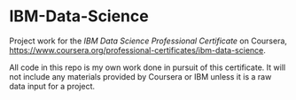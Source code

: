 # IBM-Data-Science
Project work for the *IBM Data Science Professional Certificate* on Coursera, 
https://www.coursera.org/professional-certificates/ibm-data-science.

All code in this repo is my own work done in pursuit of this certificate. It will not include any materials provided by Coursera or IBM unless it is a raw data input for a project.
